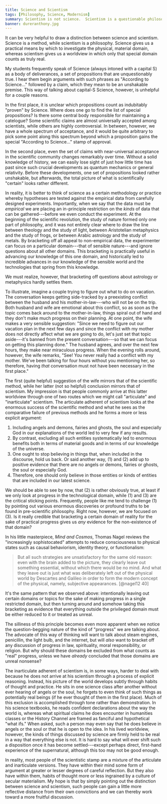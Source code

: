 ```yaml
---
title: Science and Scientism
tags: [Philosophy, Science, Modernism]
summary: Scientism is not science.  Scientism is a questionable philosophy that misunderstands the methodological bracketing of science.
banner: dureranthony.jpg
---
```


It can be very helpful to draw a distinction between science and scientism.  Science is a method, while scientism is a philosophy.  Science gives us a practical means by which to investigate the physical, material domain, whereas scientism gives us a worldview in which only that special domain counts as truly real.

My students frequently speak of Science (always intoned with a capital S) as a body of deliverances, a set of propositions that are unquestionably true.  I hear them begin arguments with such phrases as "According to Science..." followed by a claim, which they mean to be an unshakable premise.  This way of talking about capital-S Science, however, is unhelpful for a couple reasons.<!--more-->

In the first place, it is unclear which propositions count as indubitably "proven" by Science.  Where does one go to find the list of special propositions?  Is there some central body responsible for maintaining a catelogue?  Some scientific claims are almost universally accepted among scientists, while others are highly controversial.  In between, however, we have a whole spectrum of acceptance, and it would be quite arbitrary to pick some point along this spectrum beyond which a proposition gains the special "According to Science..." stamp of approval.

In the second place, even the set of claims with near-universal acceptance in the scientific community changes remarkably over time.  Without a solid knowledge of history, we can easily lose sight of just how little time has past since such crucial developments as quantum mechanics or general relativity.  Before these developments, one set of propositions looked rather unshakable, but afterwards, the total picture of what is scientifically "certain" looks rather different.

In reality, it is better to think of science as a certain methodology or practice whereby hypotheses are tested against the empirical data from carefully designed experiments.  Importantly, when we say that the data must be *empirical* we are placing an in-principle restriction on the *kinds* of data that can be gathered---before we even conduct the experiment.  At the beginning of the scientific revolution, the study of nature formed only one part of philosophy, and it was not entirely clear where to draw the line between theology and the study of light, between Aristotelian metaphysics and the study of frogs, or between Arabic astrology and the study of metals.  By bracketing off all appeal to non-empirical data, the experimenter can focus on a particular domain---that of sensible nature---and ignore questions about all other domains.  This bracketing is practically useful in advancing our knowledge of this one domain, and historically led to incredible advances in our knowledge of the sensible world and the technologies that spring from this knowledge.

We must realize, however, that bracketing off questions about astrology or metaphysics hardly settles them.

To illustrate, imagine a couple trying to figure out what to do on vacation.  The conversation keeps getting side-tracked by a preexisting conflict between the husband and his mother-in-law---who will not be on the trip.  Both husband and wife are emotional about this conflict, so as soon as the topic comes back around to the mother-in-law, things spiral out of hand and they don't make much progress on their planning.  At one point, the wife makes a very sensible suggestion: "Since we need to figure out our vacation plan in the next few days and since the conflict with my mother does not directly affect what we are going to do, let's just set that topic aside---it's banned from the present conversation---so that we can focus on getting this planning done."  The husband agrees, and over the next few hours, they make near miraculous progress.  When the evening rolls around, however, the wife remarks, "See!  You never really had a conflict with my mother.  We've been talking for four hours without you mentioning her, so therefore, having *that* conversation must not have been necessary in the first place."

The first (quite helpful) suggestion of the wife mirrors that of the scientific method, while her latter (not so helpful) conclusion mirrors that of scientism.  My impression is that people commonly arrive at this latter worldview through one of two routes which we might call "articulate" and "inarticulate" scientism.  The articulate adherent of scientism looks at the enormous success of the scientific method and what he sees as the comparative failure of previous methods and he forms a more or less explicit argument:

1. Including angels and demons, fairies and ghosts, the soul and
   especially God in our explanations of the world led to very few
   if any results.
2. By contrast, excluding all such entities systematically led to
   enormous benefits both in terms of material goods and in terms
   of our knowledge of the universe.
3. One ought to stop believing in things that, when included in the
   discourse, hold us back.  Or said another way, (1) and (2) add up
   to positive evidence that there are no angels or demons, fairies
   or ghosts, the soul or especially God.
4. Therefore, one should only believe in those entities or kinds of
   entities that are included in our latest science.

We should be able to see by now, that (2) is rather obviously true, at least if we only look at progress in the technological domain, while (1) and (3) are the critical sticking points.  Frequently, people like me tend to challenge (1) by pointing out various enormous discoveries or profound truths to be found in pre-scientific philosophy.  Right now, however, we are focused on (3).  Is it really credible that bracketing a certain domain of reality for the sake of practical progress gives us *any* evidence for the non-existence of that domain?

In his little masterpiece, *Mind and Cosmos*, Thomas Nagel reviews the "increasingly sophistocated" attempts to reduce consciousness to physical states such as causal behaviorism, identity theory, or functionalism:

> But all such strategies are unsatisfactory for the same old
> reason: even with the brain added to the picture, they clearly
> leave out something essential, without which there would be no
> mind.  And what they leave out is just what was deliberately left
> out of the physical world by Descartes and Galileo in order to
> form the modern concept of the physical, namely, subjective
> appearances.
> [@nagel12 40]   

It's the same pattern that we observed above: intentionally leaving out certain domains or topics for the sake of making progress in a single restricted domain, but then turning around and somehow taking this bracketing as evidence that everything outside the privileged domain must be either reduced to it or treated as unreal.

The silliness of this principle becomes even more apparent when we notice the question-begging nature of the kind of "progress" we are talking about.  The advocate of this way of thinking will want to talk about steam engines, penicillin, the light bulb, and the internet, but will *also* want to bracket off any discussion of progress in law, spirituality, moral responsibility, or religion.  But why should these domains be excluded from what counts as "real" progress, unless we have *already* concluded that those domains are unreal nonsense?

The inarticulate adherent of scientism is, in some ways, harder to deal with because he does not arrive at his scientism through a process of explicit reasoning.  Instead, his picture of the world develops subtly through habits of thought and practice.  He sits in one science class after another without ever hearing of angels or the soul, he forgets to even think of such things as potentially real beings (if he ever thought of them in the first place).  Much of this exclusion is accomplished through tone rather than demonstration.  In his science textbooks, he reads confident declarations about the way the world is, whereas what spiritual claims he does encounter in humanities classes or the History Channel are framed as fanciful and hypothetical "what ifs."  When asked, such a person may even say that he does believe in angels or the soul or that he is open to the idea.  In his lived worldview, however, the kinds of things discussed by science are firmly held to be real in a way that everything else is not.  It is hard to say what will ever shift such a disposition once it has become settled---except perhaps direct, first-hand experience of the supernatural, although this too may not be good enough.

In reality, most people of the scientistic stamp are a mixture of the articulate and inarticulate versions.  They have within their mind some form of argument at greater or lesser degrees of careful reflection.  But they also have within them, habits of thought more or less ingrained by a culture of secular materialism.  My hope is that by simply pointing out the distinction between science and scientism, such people can gain a little more reflective distance from their own convictions and we can thereby work toward a more fruitful discussion.